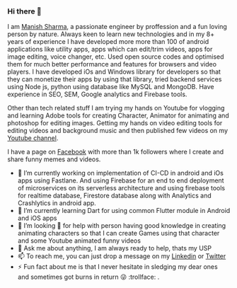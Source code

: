 ### Hi there 👋


I am [Manish Sharma](https://www.linkedin.com/in/manish-sharma-19636b51/), a passionate engineer by proffession and a fun loving person by nature. Always keen to learn new technologies and in my 8+ years of experience I have developed more more than 100 of android applications like utility apps, apps which can edit/trim videos, apps for image editing, voice changer, etc. Used open source codes and optimised them for much better performance and features for browsers and video players. I have developed iOs and Windows library for developers so that they can monetize their apps by using that library, tried backend services using Node js, python using database like MySQL and MongoDB. Have experience in SEO, SEM, Google analytics and Firebase tools.

Other than tech related stuff I am trying my hands on Youtube for vlogging and learning Adobe tools for creating Character, Animator for animating and photoshop for editing images. Getting my hands on video editing tools for editing videos and background music and then published few videos on my [Youtube channel](https://www.youtube.com/channel/UCdLOBpInqnohlIAqQLgNlUQ). 

I have a page on [Facebook](https://www.facebook.com/AndroidFreeAppPage) with more than 1k followers where I create and share funny memes and videos. 

- 🔭 I’m currently working on implementation of CI-CD in android and iOs apps using Fastlane. And using Firebase for an end to end deployment of microservices on its serverless architecture and using firebase tools for realtime database, Firestore database along with Analytics and Crashlytics in android app.
- 🌱 I’m currently learning Dart for using common Flutter module in Android and iOS apps
- 🤔 I’m looking :eyes: for help with person having good knowledge in creating animating characters so that I can create Games using that character and some Youtube animated funny videos
- 💬 Ask me about anything, I am always ready to help, thats my USP
- 📫 To reach me, you can just drop a message on my [Linkedin](https://www.linkedin.com/in/manish-sharma-19636b51/) or [Twitter](https://twitter.com/__manishsharma)
- ⚡ Fun fact about me is that I never hesitate in sledging my dear ones and sometimes got burns in return :stuck_out_tongue_winking_eye: :trollface: .

